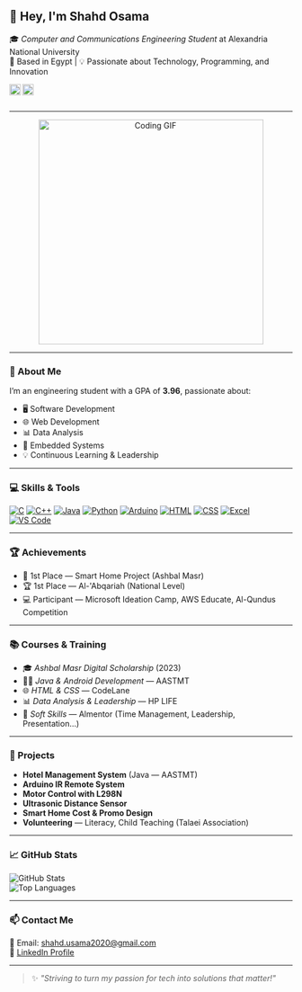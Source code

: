 ## 👋 Hey, I'm Shahd Osama

🎓 *Computer and Communications Engineering Student* at Alexandria National University  
📍 Based in Egypt | 💡 Passionate about Technology, Programming, and Innovation

<a href='https://www.linkedin.com/in/shahd-usama-539815194'><img align='left' alt="LinkedIn" src="https://raw.githubusercontent.com/rahul-jha98/rahul-jha98/561d474902b59c7429ec22bb73e225696c27b202/assets/linkedin.svg" height='20px'/></a>
<a href='mailto:shahd.usama2020@gmail.com'><img align='left' alt="Email" src="https://img.shields.io/badge/Email-shahd.usama2020@gmail.com-blue?style=flat&logo=gmail" height='20px'/></a>

<br/><br/>

---

<div align="center">
  <img alt="Coding GIF" src="https://raw.githubusercontent.com/Anmol-Baranwal/Cool-GIFs-For-GitHub/main/Code.gif" width="400px"/>
</div>

---

### 🚀 About Me
I’m an engineering student with a GPA of **3.96**, passionate about:

- 🖥 Software Development  
- 🌐 Web Development  
- 📊 Data Analysis  
- 🤖 Embedded Systems  
- 💡 Continuous Learning & Leadership  

---

### 💻 Skills & Tools

<a href="#"><img alt="C" src="https://img.icons8.com/color/48/000000/c-programming.png"/></a>
<a href="#"><img alt="C++" src="https://img.icons8.com/color/48/000000/c-plus-plus-logo.png"/></a>
<a href="#"><img alt="Java" src="https://img.icons8.com/color/48/000000/java-coffee-cup-logo.png"/></a>
<a href="#"><img alt="Python" src="https://img.icons8.com/color/48/000000/python.png"/></a>
<a href="#"><img alt="Arduino" src="https://img.icons8.com/ios-filled/50/0081C9/arduino.png"/></a>
<a href="#"><img alt="HTML" src="https://img.icons8.com/color/48/000000/html-5.png"/></a>
<a href="#"><img alt="CSS" src="https://img.icons8.com/color/48/000000/css3.png"/></a>
<a href="#"><img alt="Excel" src="https://img.icons8.com/color/48/000000/microsoft-excel-2019.png"/></a>
<a href="#"><img alt="VS Code" src="https://img.icons8.com/color/48/000000/visual-studio-code-2019.png"/></a>

---

### 🏆 Achievements
- 🥇 1st Place — Smart Home Project (Ashbal Masr)  
- 🏆 1st Place — Al-'Abqariah (National Level)  
- 💻 Participant — Microsoft Ideation Camp, AWS Educate, Al-Qundus Competition  

---

### 📚 Courses & Training
- 🎓 *Ashbal Masr Digital Scholarship* (2023)  
- 👩‍💻 *Java & Android Development* — AASTMT  
- 🌐 *HTML & CSS* — CodeLane  
- 📊 *Data Analysis & Leadership* — HP LIFE  
- 🧠 *Soft Skills* — Almentor (Time Management, Leadership, Presentation…)

---

### 🔧 Projects
- **Hotel Management System** (Java — AASTMT)  
- **Arduino IR Remote System**  
- **Motor Control with L298N**  
- **Ultrasonic Distance Sensor**  
- **Smart Home Cost & Promo Design**  
- **Volunteering** — Literacy, Child Teaching (Talaei Association)  

---

### 📈 GitHub Stats
![GitHub Stats](https://github-readme-stats.vercel.app/api?username=shahdusama&show_icons=true&theme=tokyonight)  
![Top Languages](https://github-readme-stats.vercel.app/api/top-langs/?username=shahdusama&layout=compact&theme=tokyonight)

---

### 📫 Contact Me
📧 Email: shahd.usama2020@gmail.com  
🔗 [LinkedIn Profile](https://www.linkedin.com/in/shahd-usama-539815194)

---

> ✨ *"Striving to turn my passion for tech into solutions that matter!"*
